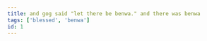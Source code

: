 ```yaml
---
title: and gog said "let there be benwa." and there was benwa
tags: ['blessed', 'benwa']
id: 1
---
```

    